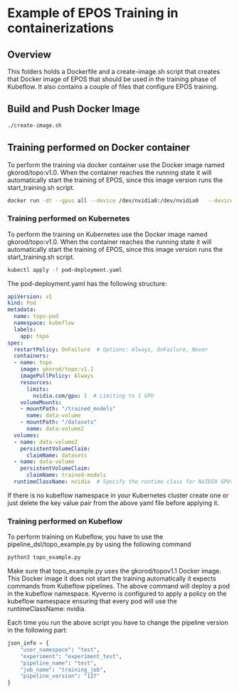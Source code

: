 # Example of EPOS Training in containerizations

## Overview
This folders holds a Dockerfile and a create-image.sh script that creates that Docker image of EPOS that
should be used in the training phase of Kubeflow. It also contains a couple of files that configure EPOS training.

## Build and Push Docker Image
```sh
./create-image.sh
```
## Training performed on Docker container
To perform the training via docker container use the Docker image named gkorod/topo:v1.0. When the
container reaches the running state it will automatically start the training of EPOS, since this image version runs the start_training.sh script.
```sh
docker run -dt --gpus all --device /dev/nvidia0:/dev/nvidia0   --device /dev/nvidiactl:/dev/nvidiactl   --device /dev/nvidia-uvm:/dev/nvidia-uvm   --device /dev/nvidia-uvm-tools:/dev/nvidia-uvm-tools   gkorod/topo:v1.0
```

### Training performed on Kubernetes
To perform the training on Kubernetes use the Docker image named gkorod/topo:v1.0. When the
container reaches the running state it will automatically start the training of EPOS, since this image version runs the start_training.sh script.
```sh
kubectl apply -f pod-deployment.yaml
```
The pod-deployment.yaml has the following structure:
```yaml
apiVersion: v1
kind: Pod
metadata:
  name: topo-pod
  namespace: kubeflow
  labels:
    app: topo
spec:
  restartPolicy: OnFailure  # Options: Always, OnFailure, Never
  containers:
  - name: topo
    image: gkorod/topo:v1.1
    imagePullPolicy: Always
    resources:
      limits:
        nvidia.com/gpu: 1  # Limiting to 1 GPU
    volumeMounts:
    - mountPath: "/trained_models"
      name: data-volume
    - mountPath: "/datasets"
      name: data-volume2
  volumes:
  - name: data-volume2
    persistentVolumeClaim:
      claimName: datasets
  - name: data-volume
    persistentVolumeClaim:
      claimName: trained-models
  runtimeClassName: nvidia  # Specify the runtime class for NVIDIA GPUs
```
If there is no kubeflow namespace in your Kubernetes cluster create one or just delete the
key value pair from the above yaml file before applying it.


### Training performed on Kubeflow
To perform training on Kubeflow, you have to use the pipeline_dsl/topo_example.py by using the following command
```sh
python3 topo_example.py
```
Make sure that topo_example.py uses the gkorod/topov1.1 Docker image. This Docker image it does not
start the training automatically it expects commands from Kubeflow pipelines. The above command will deploy a pod in the kubeflow namespace. 
Kyverno is configured to apply a policy on the kubeflow namespace ensuring that every pod will use the runtimeClassName: nvidia.

Each time you run the above script you have to change the pipeline version in the following part:
``` python
json_info = {
    "user_namespace": "test",
    "experiment": "experiment_test",
    "pipeline_name": "test",
    "job_name": "training_job",
    "pipeline_version": "127"
}
```
